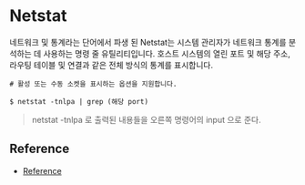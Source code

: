 # Netstat
네트워크 및 통계라는 단어에서 파생 된 Netstat는 시스템 관리자가 네트워크 통계를 분석하는 데 사용하는 명령 줄 유틸리티입니다.
호스트 시스템의 열린 포트 및 해당 주소, 라우팅 테이블 및 연결과 같은 전체 방식의 통계를 표시합니다.

```
# 활성 또는 수동 소켓을 표시하는 옵션을 지원합니다.

$ netstat -tnlpa | grep (해당 port)
```
> netstat -tnlpa 로 출력된 내용들을 오른쪽 명령어의 input 으로 준다.

## Reference
- [Reference](https://ko.linux-console.net/?p=554#gsc.tab=0)